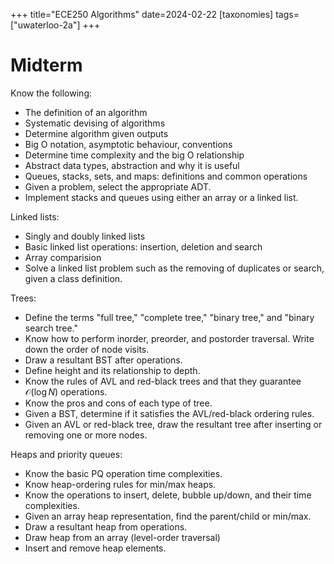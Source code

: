 +++
title="ECE250 Algorithms"
date=2024-02-22
[taxonomies]
tags=["uwaterloo-2a"]
+++

# Midterm

Know the following:

- The definition of an algorithm
- Systematic devising of algorithms
- Determine algorithm given outputs
- Big O notation, asymptotic behaviour, conventions
- Determine time complexity and the big O relationship
- Abstract data types, abstraction and why it is useful
- Queues, stacks, sets, and maps: definitions and common operations
- Given a problem, select the appropriate ADT.
- Implement stacks and queues using either an array or a linked list.

Linked lists:

- Singly and doubly linked lists
- Basic linked list operations: insertion, deletion and search
- Array comparision
- Solve a linked list problem such as the removing of duplicates or search, given a class definition.

Trees:

- Define the terms "full tree," "complete tree," "binary tree," and "binary search tree."
- Know how to perform inorder, preorder, and postorder traversal. Write down the order of node visits.
- Draw a resultant BST after operations.
- Define height and its relationship to depth.
- Know the rules of AVL and red-black trees and that they guarantee $\mathcal{O}(\log{N})$ operations.
- Know the pros and cons of each type of tree.
- Given a BST, determine if it satisfies the AVL/red-black ordering rules.
- Given an AVL or red-black tree, draw the resultant tree after inserting or removing one or more nodes.

Heaps and priority queues:

- Know the basic PQ operation time complexities.
- Know heap-ordering rules for min/max heaps.
- Know the operations to insert, delete, bubble up/down, and their time complexities.
- Given an array heap representation, find the parent/child or min/max.
- Draw a resultant heap from operations.
- Draw heap from an array (level-order traversal)
- Insert and remove heap elements.


